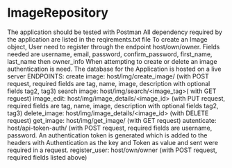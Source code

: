 # ImageRepository
The application should be tested with Postman
All dependency required by the application are listed in the reqirements.txt file
To create an Image object, User need to register through the endpoint host/own/owner. Fields needed are username, email, password, confirm_password, first_name, last_name then owner_info
When attempting to create or delete an image authentication is need.
The database for the Application is hosted on a live server
ENDPOINTS:
  create image: host/img/create_image/ (with POST request, required fields are tag, name, image, description with optional fields tag2, tag3)
  search image: host/img/search/<image_tag>( with GET reguest)
  image_edit: host/img/image_details/<image_id> (with PUT request, required fields are tag, name, image, description with optional fields tag2, tag3)
  delete_image: host/img/image_details/<image_id> (with DELETE request)
  get_image: host/img/get_image/<name> (with GET request)
  autenticate: host/api-token-auth/ (with POST request, required fields are username, password. An authentication token is generated which is added to the headers with            Authentication as the key and Token <token generated> as value and sent were required in a request.
  register_user: host/own/owner (with POST request, required fields listed above)
  
